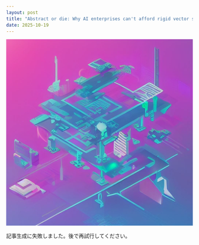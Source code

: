 ```yaml
---
layout: post
title: "Abstract or die: Why AI enterprises can't afford rigid vector stacks"
date: 2025-10-19
---
```


![記事画像](assets/images/20251019_ai.png)

記事生成に失敗しました。後で再試行してください。
